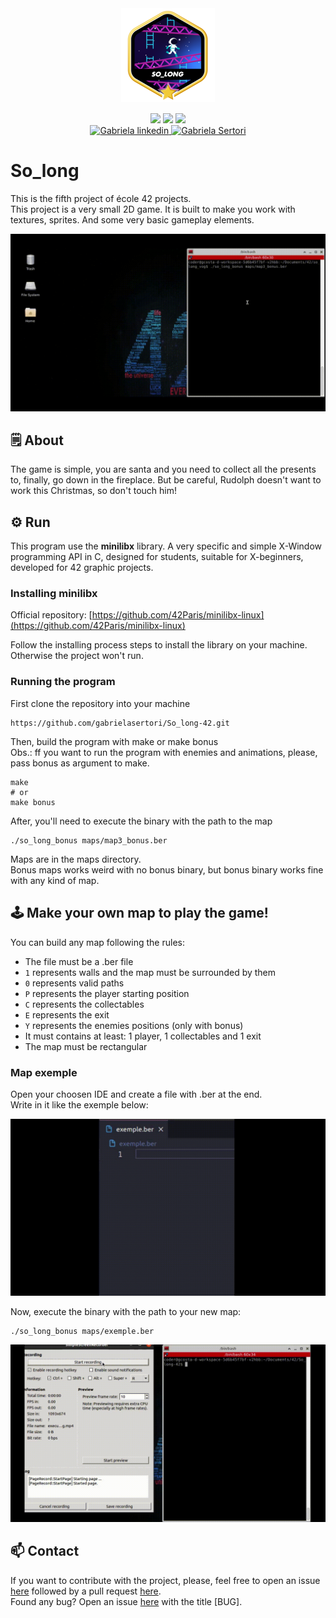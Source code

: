 <div align="center">
	<div style="margin-bottom:3%">
		<a href="https://www.42sp.org.br/">
			<img src="./img/so_longm.png" alt="so_longlogo"/>
		</a>
	</div>
	<div>
		<img src="https://img.shields.io/badge/language-C-blue" />
		<img src="https://img.shields.io/badge/version-1-blue" />
		<img src="https://img.shields.io/badge/grade-115-green" />
	</div>
	<div>
		<a href="https://www.linkedin.com/in/gabriela-sertori-50b390189/">
			<img alt="Gabriela linkedin" src="https://img.shields.io/badge/-gabisertori-blue?style=flat&logo=Linkedin&logoColor=white" />
		</a>
		<a href="https://github.com/gabrielasertori">
			<img alt="Gabriela Sertori" src="https://img.shields.io/badge/-gabisertori-blue?style=flat&logo=github&logoColor=white" />
		</a>
	</div>
</div>

# So_long

This is the fifth project of école 42 projects.<br>
This project is a very small 2D game. It is built to make you work with textures, sprites. And some very basic gameplay elements.

<div>
	<img src="./img/So_long_min.gif" alt="so_long gif"/>
</div>

## 🗒️ About

The game is simple, you are santa and you need to collect all the presents to, finally, go down in the fireplace. But be careful, Rudolph doesn't want to work this Christmas, so don't touch him!

## ⚙️ Run

This program use the **minilibx** library. A very specific and simple X-Window programming API in C, designed for students, suitable for X-beginners, developed for 42 graphic projects.<br>

### Installing minilibx

Official repository:
[https://github.com/42Paris/minilibx-linux](https://github.com/42Paris/minilibx-linux)

Follow the installing process steps to install the library on your machine. Otherwise the project won't run.

### Running the program

First clone the repository into your machine
```shell
https://github.com/gabrielasertori/So_long-42.git
```

Then, build the program with make or make bonus<br>
Obs.: ff you want to run the program with enemies and animations, please, pass bonus as argument to make.
```shell
make
# or
make bonus
```

After, you'll need to execute the binary with the path to the map
```shell
./so_long_bonus maps/map3_bonus.ber
```
Maps are in the maps directory.<br>
Bonus maps works weird with no bonus binary, but bonus binary works fine with any kind of map.<br>

## 🕹️ Make your own map to play the game!

You can build any map following the rules:
- The file must be a .ber file
- `1` represents walls and the map must be surrounded by them
- `0` represents valid paths
- `P` represents the player starting position
- `C` represents the collectables
- `E` represents the exit
- `Y` represents the enemies positions (only with bonus)
- It must contains at least: 1 player, 1 collectables and 1 exit
- The map must be rectangular

### Map exemple

Open your choosen IDE and create a file with .ber at the end.<br>
Write in it like the exemple below:

<div>
	<img src="./img/map_exemple.gif" alt="map editing exemple gif"/>
</div>

Now, execute the binary with the path to your new map:
```shell
./so_long_bonus maps/exemple.ber
```

<div>
	<img src="./img/executing.gif" alt="command to open new game gif"/>
</div>

## 📫 Contact

If you want to contribute with the project, please, feel free to open an issue [here](https://github.com/gabrielasertori/So_long-42/issues) followed by a pull request [here](https://github.com/gabrielasertori/So_long-42/pulls).<br>
Found any bug? Open an issue [here](https://github.com/gabrielasertori/So_long-42/issues) with the title [BUG].